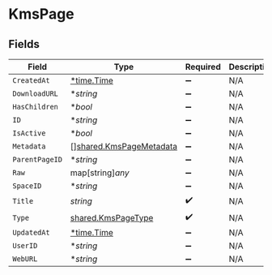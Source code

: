 # KmsPage


## Fields

| Field                                                                     | Type                                                                      | Required                                                                  | Description                                                               |
| ------------------------------------------------------------------------- | ------------------------------------------------------------------------- | ------------------------------------------------------------------------- | ------------------------------------------------------------------------- |
| `CreatedAt`                                                               | [*time.Time](https://pkg.go.dev/time#Time)                                | :heavy_minus_sign:                                                        | N/A                                                                       |
| `DownloadURL`                                                             | **string*                                                                 | :heavy_minus_sign:                                                        | N/A                                                                       |
| `HasChildren`                                                             | **bool*                                                                   | :heavy_minus_sign:                                                        | N/A                                                                       |
| `ID`                                                                      | **string*                                                                 | :heavy_minus_sign:                                                        | N/A                                                                       |
| `IsActive`                                                                | **bool*                                                                   | :heavy_minus_sign:                                                        | N/A                                                                       |
| `Metadata`                                                                | [][shared.KmsPageMetadata](../../../pkg/models/shared/kmspagemetadata.md) | :heavy_minus_sign:                                                        | N/A                                                                       |
| `ParentPageID`                                                            | **string*                                                                 | :heavy_minus_sign:                                                        | N/A                                                                       |
| `Raw`                                                                     | map[string]*any*                                                          | :heavy_minus_sign:                                                        | N/A                                                                       |
| `SpaceID`                                                                 | **string*                                                                 | :heavy_minus_sign:                                                        | N/A                                                                       |
| `Title`                                                                   | *string*                                                                  | :heavy_check_mark:                                                        | N/A                                                                       |
| `Type`                                                                    | [shared.KmsPageType](../../../pkg/models/shared/kmspagetype.md)           | :heavy_check_mark:                                                        | N/A                                                                       |
| `UpdatedAt`                                                               | [*time.Time](https://pkg.go.dev/time#Time)                                | :heavy_minus_sign:                                                        | N/A                                                                       |
| `UserID`                                                                  | **string*                                                                 | :heavy_minus_sign:                                                        | N/A                                                                       |
| `WebURL`                                                                  | **string*                                                                 | :heavy_minus_sign:                                                        | N/A                                                                       |